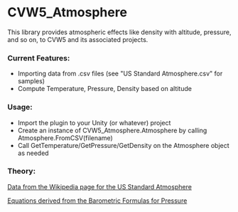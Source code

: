 # CVW5_Atmosphere
This library provides atmospheric effects like density with altitude, pressure, and so on, to CVW5 and its associated projects.

### Current Features:
- Importing data from .csv files (see "US Standard Atmosphere.csv" for samples)
- Compute Temperature, Pressure, Density based on altitude

### Usage:
- Import the plugin to your Unity (or whatever) project
- Create an instance of CVW5_Atmosphere.Atmosphere by calling Atmosphere.FromCSV(filename)
- Call GetTemperature/GetPressure/GetDensity on the Atmosphere object as needed

### Theory:
[Data from the Wikipedia page for the US Standard Atmosphere](https://en.wikipedia.org/wiki/U.S._Standard_Atmosphere)

[Equations derived from the Barometric Formulas for Pressure](https://en.wikipedia.org/wiki/Barometric_formula)